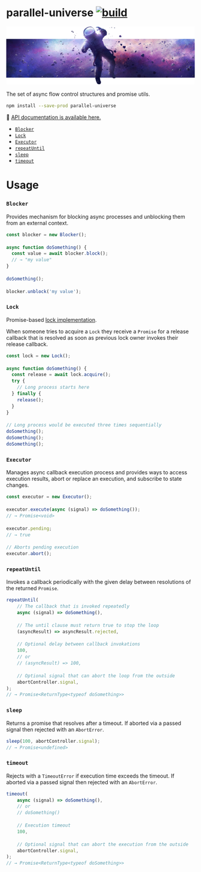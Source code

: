 # parallel-universe [![build](https://github.com/smikhalevski/parallel-universe/actions/workflows/master.yml/badge.svg?branch=master&event=push)](https://github.com/smikhalevski/parallel-universe/actions/workflows/master.yml)

<a href="#readme">
  <img alt="Spaceman" src="https://github.com/smikhalevski/parallel-universe/raw/next/spaceman.png"/>
</a>

The set of async flow control structures and promise utils.

```sh
npm install --save-prod parallel-universe
```

🚀 [API documentation is available here.](https://smikhalevski.github.io/parallel-universe/)

- [`Blocker`](#blocker)
- [`Lock`](#lock)
- [`Executor`](#executor)
- [`repeatUntil`](#repeatuntil)
- [`sleep`](#sleep)
- [`timeout`](#timeout)

# Usage

### `Blocker`

Provides mechanism for blocking async processes and unblocking them from an external context.

```ts
const blocker = new Blocker();

async function doSomething() {
  const value = await blocker.block();
  // → "my value"
}

doSomething();

blocker.unblock('my value');
```

### `Lock`

Promise-based [lock implementation](https://en.wikipedia.org/wiki/Lock_(computer_science)).

When someone tries to acquire a `Lock` they receive a `Promise` for a release callback that is resolved as soon as
previous lock owner invokes their release callback.

```ts
const lock = new Lock();

async function doSomething() {
  const release = await lock.acquire();
  try {
    // Long process starts here
  } finally {
    release();
  }
}

// Long process would be executed three times sequentially
doSomething();
doSomething();
doSomething();
```

### `Executor`

Manages async callback execution process and provides ways to access execution results, abort or replace an execution,
and subscribe to state changes.

```ts
const executor = new Executor();

executor.execute(async (signal) => doSomething());
// → Promise<void>

executor.pending;
// → true

// Aborts pending execution
executor.abort();
```

### `repeatUntil`

Invokes a callback periodically with the given delay between resolutions of the returned `Promise`.

```ts
repeatUntil(
    // The callback that is invoked repeatedly
    async (signal) => doSomething(),

    // The until clause must return true to stop the loop
    (asyncResult) => asyncResult.rejected,

    // Optional delay between callback invokations
    100,
    // or
    // (asyncResult) => 100,

    // Optional signal that can abort the loop from the outside
    abortController.signal,
);
// → Promise<ReturnType<typeof doSomething>>
```

### `sleep`

Returns a promise that resolves after a timeout. If aborted via a passed signal then rejected with an `AbortError`.

```ts
sleep(100, abortController.signal);
// → Promise<undefined>
```

### `timeout`

Rejects with a `TimeoutError` if execution time exceeds the timeout. If aborted via a passed signal then rejected with
an `AbortError`.

```ts
timeout(
    async (signal) => doSomething(),
    // or
    // doSomething()

    // Execution timeout
    100,

    // Optional signal that can abort the execution from the outside
    abortController.signal,
);
// → Promise<ReturnType<typeof doSomething>>
```

